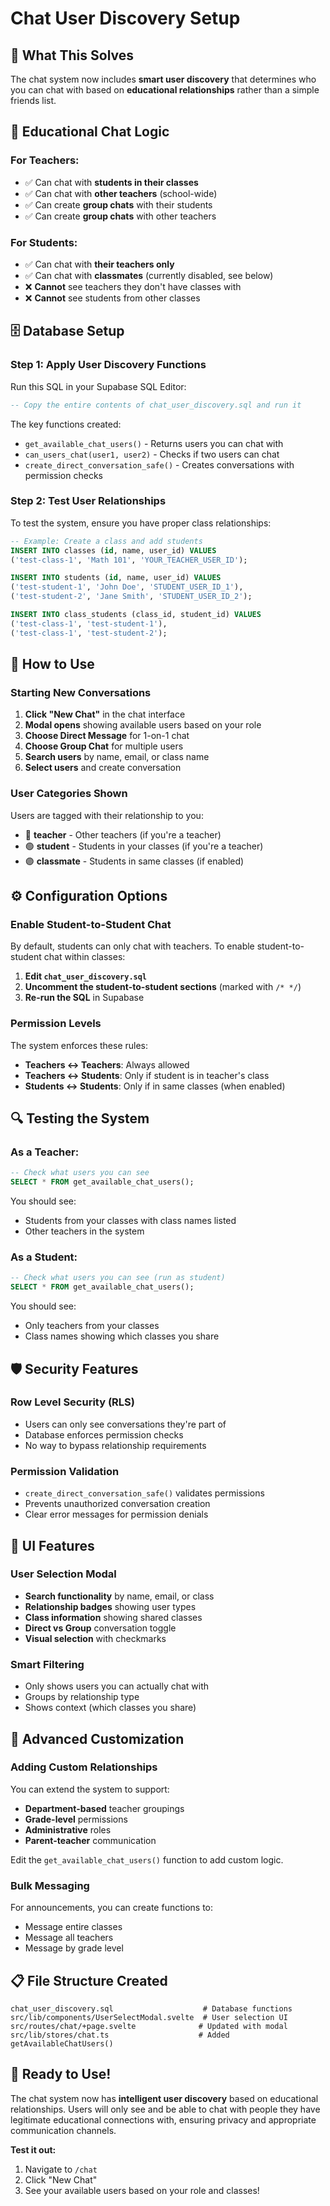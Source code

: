# Chat User Discovery Setup

## 🎯 **What This Solves**

The chat system now includes **smart user discovery** that determines who you can chat with based on **educational relationships** rather than a simple friends list.

## 🏫 **Educational Chat Logic**

### **For Teachers:**
- ✅ Can chat with **students in their classes**
- ✅ Can chat with **other teachers** (school-wide)
- ✅ Can create **group chats** with their students
- ✅ Can create **group chats** with other teachers

### **For Students:**
- ✅ Can chat with **their teachers only**
- ✅ Can chat with **classmates** (currently disabled, see below)
- ❌ **Cannot** see teachers they don't have classes with
- ❌ **Cannot** see students from other classes

## 🗄️ **Database Setup**

### Step 1: Apply User Discovery Functions

Run this SQL in your Supabase SQL Editor:

```sql
-- Copy the entire contents of chat_user_discovery.sql and run it
```

The key functions created:
- `get_available_chat_users()` - Returns users you can chat with
- `can_users_chat(user1, user2)` - Checks if two users can chat
- `create_direct_conversation_safe()` - Creates conversations with permission checks

### Step 2: Test User Relationships

To test the system, ensure you have proper class relationships:

```sql
-- Example: Create a class and add students
INSERT INTO classes (id, name, user_id) VALUES 
('test-class-1', 'Math 101', 'YOUR_TEACHER_USER_ID');

INSERT INTO students (id, name, user_id) VALUES 
('test-student-1', 'John Doe', 'STUDENT_USER_ID_1'),
('test-student-2', 'Jane Smith', 'STUDENT_USER_ID_2');

INSERT INTO class_students (class_id, student_id) VALUES 
('test-class-1', 'test-student-1'),
('test-class-1', 'test-student-2');
```

## 🚀 **How to Use**

### Starting New Conversations

1. **Click "New Chat"** in the chat interface
2. **Modal opens** showing available users based on your role
3. **Choose Direct Message** for 1-on-1 chat
4. **Choose Group Chat** for multiple users
5. **Search users** by name, email, or class name
6. **Select users** and create conversation

### User Categories Shown

Users are tagged with their relationship to you:
- 🔵 **teacher** - Other teachers (if you're a teacher)
- 🟢 **student** - Students in your classes (if you're a teacher)
- 🟣 **classmate** - Students in same classes (if enabled)

## ⚙️ **Configuration Options**

### Enable Student-to-Student Chat

By default, students can only chat with teachers. To enable student-to-student chat within classes:

1. **Edit `chat_user_discovery.sql`**
2. **Uncomment the student-to-student sections** (marked with `/* */`)
3. **Re-run the SQL** in Supabase

### Permission Levels

The system enforces these rules:
- **Teachers ↔ Teachers**: Always allowed
- **Teachers ↔ Students**: Only if student is in teacher's class
- **Students ↔ Students**: Only if in same classes (when enabled)

## 🔍 **Testing the System**

### As a Teacher:
```sql
-- Check what users you can see
SELECT * FROM get_available_chat_users();
```

You should see:
- Students from your classes with class names listed
- Other teachers in the system

### As a Student:
```sql
-- Check what users you can see (run as student)
SELECT * FROM get_available_chat_users();
```

You should see:
- Only teachers from your classes
- Class names showing which classes you share

## 🛡️ **Security Features**

### Row Level Security (RLS)
- Users can only see conversations they're part of
- Database enforces permission checks
- No way to bypass relationship requirements

### Permission Validation
- `create_direct_conversation_safe()` validates permissions
- Prevents unauthorized conversation creation
- Clear error messages for permission denials

## 🎨 **UI Features**

### User Selection Modal
- **Search functionality** by name, email, or class
- **Relationship badges** showing user types
- **Class information** showing shared classes
- **Direct vs Group** conversation toggle
- **Visual selection** with checkmarks

### Smart Filtering
- Only shows users you can actually chat with
- Groups by relationship type
- Shows context (which classes you share)

## 🔧 **Advanced Customization**

### Adding Custom Relationships

You can extend the system to support:
- **Department-based** teacher groupings
- **Grade-level** permissions  
- **Administrative** roles
- **Parent-teacher** communication

Edit the `get_available_chat_users()` function to add custom logic.

### Bulk Messaging

For announcements, you can create functions to:
- Message entire classes
- Message all teachers
- Message by grade level

## 📋 **File Structure Created**

```
chat_user_discovery.sql                    # Database functions
src/lib/components/UserSelectModal.svelte  # User selection UI
src/routes/chat/+page.svelte              # Updated with modal
src/lib/stores/chat.ts                    # Added getAvailableChatUsers()
```

## 🎉 **Ready to Use!**

The chat system now has **intelligent user discovery** based on educational relationships. Users will only see and be able to chat with people they have legitimate educational connections with, ensuring privacy and appropriate communication channels.

**Test it out:**
1. Navigate to `/chat`
2. Click "New Chat"  
3. See your available users based on your role and classes!